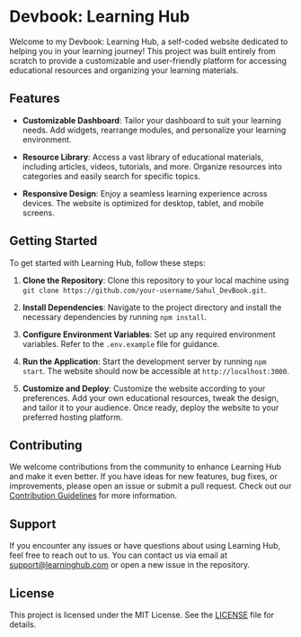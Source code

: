 # Devbook: Learning Hub

Welcome to my Devbook: Learning Hub, a self-coded website dedicated to helping you in your learning journey! This project was built entirely from scratch to provide a customizable and user-friendly platform for accessing educational resources and organizing your learning materials.

## Features

- **Customizable Dashboard**: Tailor your dashboard to suit your learning needs. Add widgets, rearrange modules, and personalize your learning environment.
  
- **Resource Library**: Access a vast library of educational materials, including articles, videos, tutorials, and more. Organize resources into categories and easily search for specific topics.

- **Responsive Design**: Enjoy a seamless learning experience across devices. The website is optimized for desktop, tablet, and mobile screens.

## Getting Started

To get started with Learning Hub, follow these steps:

1. **Clone the Repository**: Clone this repository to your local machine using `git clone https://github.com/your-username/Sahul_DevBook.git`.

2. **Install Dependencies**: Navigate to the project directory and install the necessary dependencies by running `npm install`.

3. **Configure Environment Variables**: Set up any required environment variables. Refer to the `.env.example` file for guidance.

4. **Run the Application**: Start the development server by running `npm start`. The website should now be accessible at `http://localhost:3000`.

5. **Customize and Deploy**: Customize the website according to your preferences. Add your own educational resources, tweak the design, and tailor it to your audience. Once ready, deploy the website to your preferred hosting platform.

## Contributing

We welcome contributions from the community to enhance Learning Hub and make it even better. If you have ideas for new features, bug fixes, or improvements, please open an issue or submit a pull request. Check out our [Contribution Guidelines](CONTRIBUTING.md) for more information.

## Support

If you encounter any issues or have questions about using Learning Hub, feel free to reach out to us. You can contact us via email at support@learninghub.com or open a new issue in the repository.

## License

This project is licensed under the MIT License. See the [LICENSE](LICENSE) file for details.
